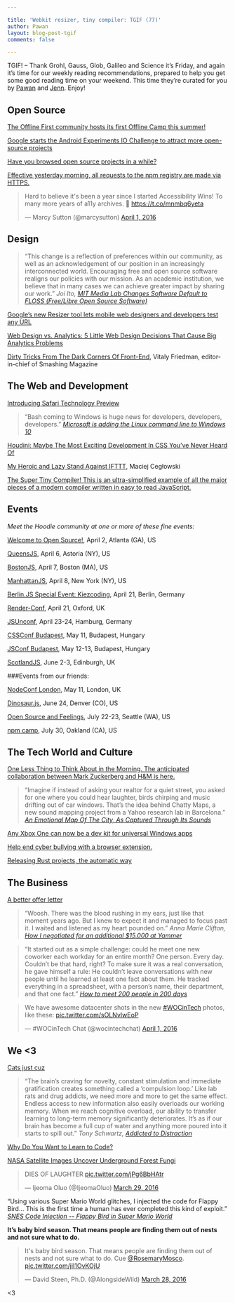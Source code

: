 ```yaml
---

title: 'Webkit resizer, tiny compiler: TGIF (77)'
author: Pawan
layout: blog-post-tgif
comments: false

---
```



TGIF! – Thank Grohl, Gauss, Glob, Galileo and Science it’s Friday, and again it’s time for our weekly reading recommendations, prepared to help you get some good reading time on your weekend. This time they’re curated for you by [Pawan](https://twitter.com/pawanmurthy92) and [Jenn](http://twitter.com/jennwrites). Enjoy!


## Open Source  
 
[The Offline First community hosts its first Offline Camp this summer!](http://offlinefirst.org/camp/)  

[Google starts the Android Experiments IO Challenge to attract more open-source projects](http://venturebeat.com/2016/03/25/google-starts-the-android-experiments-io-challenge-to-attract-more-open-source-projects/)  
  
[Have you browsed open source projects in a while?](https://github.com/explore) 
  
[Effective yesterday morning, all requests to the npm registry are made via HTTPS.](http://blog.npmjs.org/post/142077474335/npm-registry-is-now-fully-https)  
  
<blockquote class="twitter-tweet" data-lang="en"><p lang="en" dir="ltr">Hard to believe it&#39;s been a year since I started Accessibility Wins! To many more years of a11y archives. 🍻 <a href="https://t.co/mnmbq6yeta">https://t.co/mnmbq6yeta</a></p>&mdash; Marcy Sutton (@marcysutton) <a href="https://twitter.com/marcysutton/status/715895343511113728">April 1, 2016</a></blockquote>
<script async src="//platform.twitter.com/widgets.js" charset="utf-8"></script>  


## Design
  
> “This change is a reflection of preferences within our community, as well as an acknowledgement of our position in an increasingly interconnected world. Encouraging free and open source software realigns our policies with our mission. As an academic institution, we believe that in many cases we can achieve greater impact by sharing our work.”
<cite>Joi Ito, [MIT Media Lab Changes Software Default to FLOSS (Free/Libre Open Source Software)](https://medium.com/mit-media-lab/mit-media-lab-changes-software-default-to-floss-4305e478e40)</cite>
  
[Google’s new Resizer tool lets mobile web designers and developers test any URL](http://thenextweb.com/dd/2016/03/03/googles-new-resizer-tool-lets-mobile-web-designers-and-developers-test-any-url/#gref)  

[Web Design vs. Analytics: 5 Little Web Design Decisions That Cause Big Analytics Problems](https://www.orbitmedia.com/blog/web-design-analytics/)  
  
[Dirty Tricks From The Dark Corners Of Front-End](https://speakerdeck.com/smashingmag/dirty-tricks-from-the-dark-corners-of-front-end), Vitaly Friedman, editor-in-chief of Smashing Magazine

## The Web and Development
  
[Introducing Safari Technology Preview](https://webkit.org/blog/6017/introducing-safari-technology-preview/)  

> “Bash coming to Windows is huge news for developers, developers, developers.”
<cite>[Microsoft is adding the Linux command line to Windows 10](http://www.theverge.com/2016/3/30/11331014/microsoft-windows-linux-ubuntu-bash)</cite>  

[Houdini: Maybe The Most Exciting Development In CSS You’ve Never Heard Of](https://www.smashingmagazine.com/2016/03/houdini-maybe-the-most-exciting-development-in-css-youve-never-heard-of/)
  
[My Heroic and Lazy Stand Against IFTTT](https://blog.pinboard.in/2016/03/my_heroic_and_lazy_stand_against_ifttt/), Maciej Cegłowski  
  
[The Super Tiny Compiler! This is an ultra-simplified example of all the major pieces of a modern compiler written in easy to read JavaScript.](https://github.com/thejameskyle/the-super-tiny-compiler)

## Events
  
_Meet the Hoodie community at one or more of these fine events:_  

[Welcome to Open Source!](http://www.meetup.com/Jr-Dev-Mentoring/events/228951389/), April 2, Atlanta (GA), US

[QueensJS](http://www.meetup.com/QueensJS/), April 6, Astoria (NY), US

[BostonJS](http://www.meetup.com/boston_JS/), April 7, Boston (MA), US  
  
[ManhattanJS](http://manhattanjs.com/), April 8, New York (NY), US  
  
[Berlin.JS Special Event: Kiezcoding](http://berlinjs.org/kiezcoding), April 21, Berlin, Germany

[Render-Conf](http://2016.render-conf.com/), April 21, Oxford, UK

[JSUnconf](http://2016.jsunconf.eu/), April 23-24, Hamburg, Germany  
  
[CSSConf Budapest](http://cssconfbp.rocks/#speakers), May 11, Budapest, Hungary
  
[JSConf Budapest](http://jsconfbp.com/#speakers), May 12-13, Budapest, Hungary

[ScotlandJS](http://scotlandjs.com/), June 2-3, Edinburgh, UK  

###Events from our friends:  
  
[NodeConf London](http://london.nodeconf.com/), May 11, London, UK

[Dinosaur.js](http://dinosaurjs.org/), June 24, Denver (CO), US  
  
[Open Source and Feelings](http://www.osfeels.com/), July 22-23, Seattle (WA), US
  
[npm camp](http://npm.github.io/npm-camp/), July 30, Oakland (CA), US


## The Tech World and Culture
  
[One Less Thing to Think About in the Morning. The anticipated collaboration between Mark Zuckerberg and H&M is here.](http://markforhm.com/)  

> “Imagine if instead of asking your realtor for a quiet street, you asked for one where you could hear laughter, birds chirping and music drifting out of car windows. That’s the idea behind Chatty Maps, a new sound mapping project from a Yahoo research lab in Barcelona.”
<cite>[An Emotional Map Of The City, As Captured Through Its Sounds](http://www.fastcodesign.com/3058240/an-emotional-map-of-the-city-as-captured-through-its-sounds?partner=rss)</cite>  
  
[Any Xbox One can now be a dev kit for universal Windows apps](http://www.theverge.com/2016/3/30/11331366/xbox-one-dev-mode-windows-apps)  
  
[Help end cyber bullying with a browser extension.](http://reword.it/#/)  
  
[Releasing Rust projects, the automatic way](https://fnordig.de/2016/03/29/releasing-rust-projects-the-automatic-way/)

## The Business  
  
[A better offer letter](https://medium.com/@henrysward/a-better-offer-letter-4e9bf61a7365#.bxgovqpy5)  

> “Woosh. There was the blood rushing in my ears, just like that moment years ago. But I knew to expect it and managed to focus past it. I waited and listened as my heart pounded on.”
<cite>Anna Marie Clifton, [How I negotiated for an additional $15,000 at Yammer](https://medium.com/@TweetAnnaMarie/how-i-negotiated-for-an-additional-15-000-at-yammer-2d3c137623ec#.ks1e82ef3)</cite>
  
> “It started out as a simple challenge: could he meet one new coworker each workday for an entire month? One person. Every day. Couldn’t be that hard, right? To make sure it was a real conversation, he gave himself a rule: He couldn’t leave conversations with new people until he learned at least one fact about them. He tracked everything in a spreadsheet, with a person’s name, their department, and that one fact.”
<cite>[How to meet 200 people in 200 days](https://slackhq.com/how-to-meet-200-people-in-200-days-bd4533699885#.6w6n0o6ma)</cite>  
  
<blockquote class="twitter-tweet" data-lang="en"><p lang="en" dir="ltr">We have awesome datacenter shots in the new <a href="https://twitter.com/hashtag/WOCinTech?src=hash">#WOCinTech</a> photos, like these: <a href="https://t.co/sOLNvIwEoP">pic.twitter.com/sOLNvIwEoP</a></p>&mdash; #WOCinTech Chat (@wocintechchat) <a href="https://twitter.com/wocintechchat/status/715958594873729024">April 1, 2016</a></blockquote>
<script async src="//platform.twitter.com/widgets.js" charset="utf-8"></script>  


## We <3
 
[Cats just cuz](https://www.youtube.com/watch?v=mPuAVRmV3DU)  
  
> “The brain’s craving for novelty, constant stimulation and immediate gratification creates something called a ‘compulsion loop.’ Like lab rats and drug addicts, we need more and more to get the same effect. Endless access to new information also easily overloads our working memory. When we reach cognitive overload, our ability to transfer learning to long-term memory significantly deteriorates. It’s as if our brain has become a full cup of water and anything more poured into it starts to spill out.”
<cite>Tony Schwartz, [Addicted to Distraction](http://www.nytimes.com/2015/11/29/opinion/sunday/addicted-to-distraction.html?_r=0)</cite>  
  
[Why Do You Want to Learn to Code?](http://lifehacker.com/decide-which-programming-language-to-learn-with-this-in-1751673162)  
  
[NASA Satellite Images Uncover Underground Forest Fungi](http://www.jpl.nasa.gov/news/news.php?feature=6241)  
  
<blockquote class="twitter-tweet" data-lang="en"><p lang="en" dir="ltr">DIES OF LAUGHTER <a href="https://t.co/jPg6BbHAtr">pic.twitter.com/jPg6BbHAtr</a></p>&mdash; Ijeoma Oluo (@IjeomaOluo) <a href="https://twitter.com/IjeomaOluo/status/714847753956798464">March 29, 2016</a></blockquote>
<script async src="//platform.twitter.com/widgets.js" charset="utf-8"></script>
  
“Using various Super Mario World glitches, I injected the code for Flappy Bird... This is the first time a human has ever completed this kind of exploit.”
<cite>[SNES Code Injection -- Flappy Bird in Super Mario World](https://www.youtube.com/watch?v=hB6eY73sLV0)</cite>  
  
__It’s baby bird season. That means people are finding them out of nests and not sure what to do.__  

<blockquote class="twitter-tweet" data-lang="en"><p lang="en" dir="ltr">It&#39;s baby bird season. That means people are finding them out of nests and not sure what to do. Cue <a href="https://twitter.com/RosemaryMosco">@RosemaryMosco</a>. <a href="https://t.co/jiI1OvKOjU">pic.twitter.com/jiI1OvKOjU</a></p>&mdash; David Steen, Ph.D. (@AlongsideWild) <a href="https://twitter.com/AlongsideWild/status/714475027551371264">March 28, 2016</a></blockquote>
<script async src="//platform.twitter.com/widgets.js" charset="utf-8"></script>

<3
